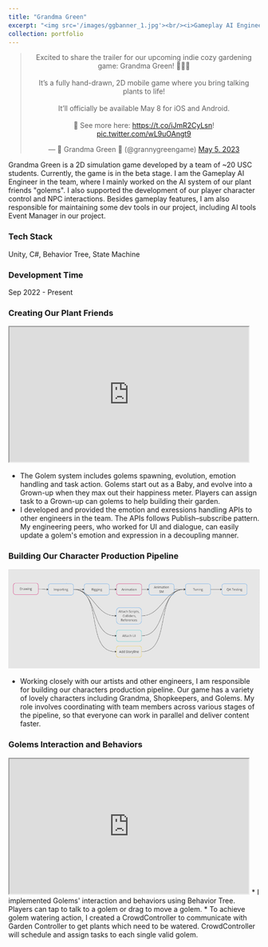 ```yaml
---
title: "Grandma Green"
excerpt: "<img src='/images/ggbanner_1.jpg'><br/><i>Gameplay AI Engineer / Unity / Coming to Mobile<i>"
collection: portfolio
---
```


<body>
    <center>
    <blockquote class="twitter-tweet"><p lang="en" dir="ltr">Excited to share the trailer for our upcoming indie cozy gardening game: Grandma Green! 👵🏻🌷 <br><br>It’s a fully hand-drawn, 2D mobile game where you bring talking plants to life!<br><br>It’ll officially be available May 8 for iOS and Android. <br><br>🔗 See more here: <a href="https://t.co/iJmR2CyLsn">https://t.co/iJmR2CyLsn</a>! <a href="https://t.co/wL9uOAngt9">pic.twitter.com/wL9uOAngt9</a></p>&mdash; 💚 Grandma Green 💚 (@grannygreengame) <a href="https://twitter.com/grannygreengame/status/1654325023107325953?ref_src=twsrc%5Etfw">May 5, 2023</a></blockquote> <script async src="https://platform.twitter.com/widgets.js" charset="utf-8"></script>
    </center>
</body>

Grandma Green is a 2D simulation game developed by a team of ~20 USC students. Currently, the game is in the beta stage. I am the Gameplay AI Engineer in the team, where I mainly worked on the AI system of our plant friends "golems". I also supported the development of our player character control and NPC interactions. Besides gameplay features, I am also responsible for maintaining some dev tools in our project, including AI tools Event Manager in our project. 

### Tech Stack
Unity, C#, Behavior Tree, State Machine

### Development Time
Sep 2022 - Present

### Creating Our Plant Friends
<iframe width="480" height="270"
src="https://www.youtube.com/embed/EfACmy3D3ps?&autoplay=1">
</iframe>

* The Golem system includes golems spawning, evolution, emotion handling and task action. Golems start out as a Baby, and evolve into a Grown-up when they max out their happiness meter. Players can assign task to a Grown-up can golems to help building their garden.  
* I developed and provided the emotion and exressions handling APIs to other engineers in the team. The APIs follows Publish–subscribe pattern. My engineering peers, who worked for UI and dialogue, can easily update a golem's emotion and expression in a decoupling manner.

### Building Our Character Production Pipeline
<img src = '/images/CHApipeline.png'><br/>
* Working closely with our artists and other engineers, I am responsible for building our characters production pipeline. Our game has a variety of lovely characters including Grandma, Shopkeepers, and Golems. My role involves coordinating with team members across various stages of the pipeline, so that everyone can work in parallel and deliver content faster.

### Golems Interaction and Behaviors
<iframe width="480" height="270"
src="https://www.youtube.com/embed/wUzI3ZM0hH4">
</iframe>
* I implemented Golems' interaction and behaviors using Behavior Tree. Players can tap to talk to a golem or drag to move a golem. 
* To achieve golem watering action, I created a CrowdController to communicate with Garden Controller to get plants which need to be watered. CrowdController will schedule and assign tasks to each single valid golem. 